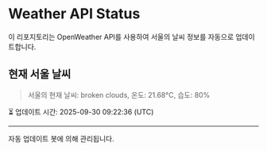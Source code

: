 
# Weather API Status

이 리포지토리는 OpenWeather API를 사용하여 서울의 날씨 정보를 자동으로 업데이트합니다.

## 현재 서울 날씨
> 서울의 현재 날씨: broken clouds, 온도: 21.68°C, 습도: 80%

⏳ 업데이트 시간: 2025-09-30 09:22:36 (UTC)

---
자동 업데이트 봇에 의해 관리됩니다.
